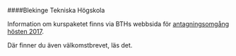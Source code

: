 ####Blekinge Tekniska Högskola

Information om kurspaketet finns via BTHs webbsida för [antagningsomgång hösten 2017](https://www.bth.se/kurspaket/KP851/20172/).

Där finner du även välkomstbrevet, läs det.
